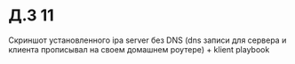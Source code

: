 #  Д.З 11
Скриншот установленного ipa server без DNS (dns записи для сервера и клиента прописывал на своем домашнем роутере) + klient playbook
